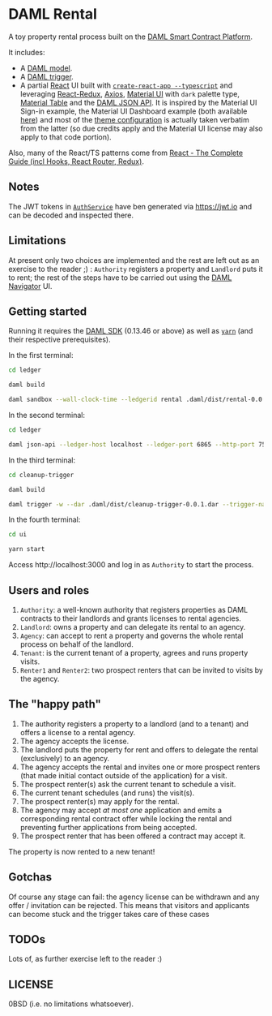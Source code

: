 # DAML Rental

A toy property rental process built on the [DAML Smart Contract Platform](https://daml.com/).

It includes:

- A [DAML model](https://docs.daml.com/daml/intro/0_Intro.html).
- A [DAML trigger](https://docs.daml.com/triggers/index.html).
- A partial [React](https://reactjs.org/) UI built with [`create-react-app --typescript`](https://reactjs.org/docs/create-a-new-react-app.html) and leveraging [React-Redux](https://redux.js.org/basics/usage-with-react), [Axios](https://github.com/axios/axios), [Material UI](https://material-ui.com) with `dark` palette type, [Material Table](https://material-table.com) and the [DAML JSON API](https://docs.daml.com/json-api/index.html). It is inspired by the Material UI Sign-in example, the Material UI Dashboard example (both available [here](https://material-ui.com/getting-started/templates/)) and most of the [theme configuration](ui/src/material-style/DashboardMaterialStyle.tsx) is actually taken verbatim from the latter (so due credits apply and the Material UI license may also apply to that code portion).

Also, many of the React/TS patterns come from [React - The Complete Guide (incl Hooks, React Router, Redux)](https://www.udemy.com/course/react-the-complete-guide-incl-redux).

## Notes

The JWT tokens in [`AuthService`](ui/src/svc/AuthService.tsx) have ben generated via https://jwt.io and can be decoded and inspected there.

## Limitations

At present only two choices are implemented and the rest are left out as an exercise to the reader ;) : `Authority` registers a property and `Landlord` puts it to rent; the rest of the steps have to be carried out using the [DAML Navigator](https://docs.daml.com/tools/navigator/index.html) UI.

## Getting started

Running it requires the [DAML SDK](https://docs.daml.com/0.13.46/index.html) (0.13.46 or above) as well as [`yarn`](https://yarnpkg.com/) (and their respective prerequisites).

In the first terminal:

```bash
cd ledger

daml build

daml sandbox --wall-clock-time --ledgerid rental .daml/dist/rental-0.0.1.dar
```

In the second terminal:
```bash
cd ledger

daml json-api --ledger-host localhost --ledger-port 6865 --http-port 7575
```

In the third terminal:

```bash
cd cleanup-trigger

daml build

daml trigger -w --dar .daml/dist/cleanup-trigger-0.0.1.dar --trigger-name CleanupTrigger:cleanupTrigger --ledger-host localhost --ledger-port 6865 --ledger-party Agency
```

In the fourth terminal:

```bash
cd ui

yarn start
```

Access http://localhost:3000 and log in as `Authority` to start the process.

## Users and roles

1. `Authority`: a well-known authority that registers properties as DAML contracts to their landlords and grants licenses to rental agencies.
1. `Landlord`: owns a property and can delegate its rental to an agency.
1. `Agency`: can accept to rent a property and governs the whole rental process on behalf of the landlord.
1. `Tenant`: is the current tenant of a property, agrees and runs property visits.
1. `Renter1` and `Renter2`: two prospect renters that can be invited to visits by the agency.

## The "happy path"

1. The authority registers a property to a landlord (and to a tenant) and offers a license to a rental agency.
1. The agency accepts the license.
1. The landlord puts the property for rent and offers to delegate the rental (exclusively) to an agency.
1. The agency accepts the rental and invites one or more prospect renters (that made initial contact outside of the application) for a visit.
1. The prospect renter(s) ask the current tenant to schedule a visit.
1. The current tenant schedules (and runs) the visit(s).
1. The prospect renter(s) may apply for the rental.
1. The agency may accept _at most one_ application and emits a corresponding rental contract offer while locking the rental and preventing further applications from being accepted.
1. The prospect renter that has been offered a contract may accept it.

The property is now rented to a new tenant!

## Gotchas

Of course any stage can fail: the agency license can be withdrawn and any offer / invitation can be rejected. This means that visitors and applicants can become stuck and the trigger takes care of these cases

## TODOs

Lots of, as further exercise left to the reader :)

## LICENSE

0BSD (i.e. no limitations whatsoever).
